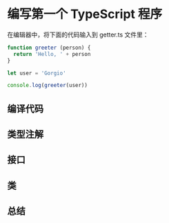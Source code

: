 # 编写第一个 TypeScript 程序

在编辑器中，将下面的代码输入到 getter.ts 文件里：


```javascript
function greeter (person) {
  return 'Hello, ' + person
}

let user = 'Gorgio'

console.log(greeter(user))
```

## 编译代码

## 类型注解

## 接口

## 类

## 总结